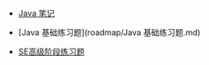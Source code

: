 <!-- docs/_sidebar.md -->

- [Java 笔记](roadmap/Java笔记.md)

- [Java 基础练习题](roadmap/Java 基础练习题.md) 

- [SE高级阶段练习题](roadmap/SE高级阶段练习题.md)
